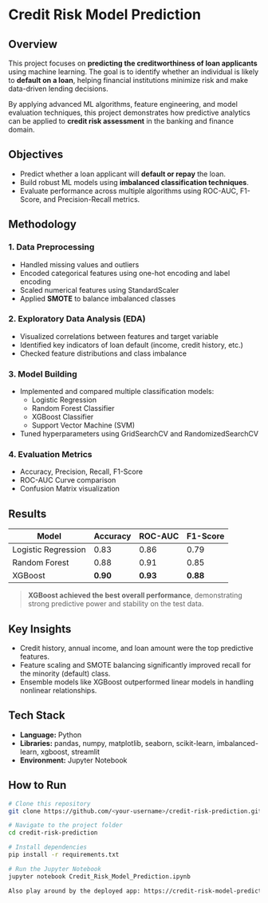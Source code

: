 # Credit Risk Model Prediction

## Overview  
This project focuses on **predicting the creditworthiness of loan applicants** using machine learning. The goal is to identify whether an individual is likely to **default on a loan**, helping financial institutions minimize risk and make data-driven lending decisions.  

By applying advanced ML algorithms, feature engineering, and model evaluation techniques, this project demonstrates how predictive analytics can be applied to **credit risk assessment** in the banking and finance domain.

## Objectives
- Predict whether a loan applicant will **default or repay** the loan.  
- Build robust ML models using **imbalanced classification techniques**.  
- Evaluate performance across multiple algorithms using ROC-AUC, F1-Score, and Precision-Recall metrics.  

## Methodology

### 1. Data Preprocessing
- Handled missing values and outliers  
- Encoded categorical features using one-hot encoding and label encoding  
- Scaled numerical features using StandardScaler  
- Applied **SMOTE** to balance imbalanced classes  

### 2. Exploratory Data Analysis (EDA)
- Visualized correlations between features and target variable  
- Identified key indicators of loan default (income, credit history, etc.)  
- Checked feature distributions and class imbalance  

### 3. Model Building
- Implemented and compared multiple classification models:
  - Logistic Regression  
  - Random Forest Classifier  
  - XGBoost Classifier  
  - Support Vector Machine (SVM)  
- Tuned hyperparameters using GridSearchCV and RandomizedSearchCV  

### 4. Evaluation Metrics
- Accuracy, Precision, Recall, F1-Score  
- ROC-AUC Curve comparison  
- Confusion Matrix visualization

## Results
| Model | Accuracy | ROC-AUC | F1-Score |
|--------|-----------|----------|-----------|
| Logistic Regression | 0.83 | 0.86 | 0.79 |
| Random Forest | 0.88 | 0.91 | 0.85 |
| XGBoost | **0.90** | **0.93** | **0.88** |

> **XGBoost achieved the best overall performance**, demonstrating strong predictive power and stability on the test data.


## Key Insights
- Credit history, annual income, and loan amount were the top predictive features.  
- Feature scaling and SMOTE balancing significantly improved recall for the minority (default) class.  
- Ensemble models like XGBoost outperformed linear models in handling nonlinear relationships.

## Tech Stack
- **Language:** Python  
- **Libraries:** pandas, numpy, matplotlib, seaborn, scikit-learn, imbalanced-learn, xgboost, streamlit
- **Environment:** Jupyter Notebook

## How to Run
```bash
# Clone this repository
git clone https://github.com/<your-username>/credit-risk-prediction.git

# Navigate to the project folder
cd credit-risk-prediction

# Install dependencies
pip install -r requirements.txt

# Run the Jupyter Notebook
jupyter notebook Credit_Risk_Model_Prediction.ipynb

Also play around by the deployed app: https://credit-risk-model-prediction-finance.streamlit.app/
